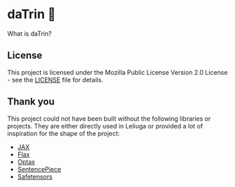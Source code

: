 # daTrin 👋

What is daTrin? 

## License

This project is licensed under the Mozilla Public License Version 2.0 License - see the [LICENSE](LICENSE) file for details.

## Thank you

This project could not have been built without the following libraries or projects. They are either directly used in Leliuga or provided a lot of inspiration for the shape of the project:

- [JAX](https://jax.readthedocs.io/en/latest)
- [Flax](https://flax.readthedocs.io/en/latest)
- [Optax](https://optax.readthedocs.io/en/latest)
- [SentencePiece](https://github.com/google/sentencepiece)
- [Safetensors](https://huggingface.co/docs/safetensors/index)

